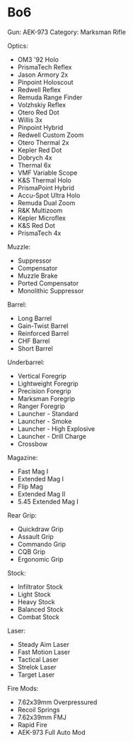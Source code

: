 # Bo6

Gun: AEK-973
Category: Marksman Rifle

Optics:

- OM3 '92 Holo
- PrismaTech Reflex
- Jason Armory 2x
- Pinpoint Holoscout
- Redwell Reflex
- Remuda Range Finder
- Volzhskiy Reflex
- Otero Red Dot
- Willis 3x
- Pinpoint Hybrid
- Redwell Custom Zoom
- Otero Thermal 2x
- Kepler Red Dot
- Dobrych 4x
- Thermal 6x
- VMF Variable Scope
- K&S Thermal Holo
- PrismaPoint Hybrid
- Accu-Spot Ultra Holo
- Remuda Dual Zoom
- R&K Multizoom
- Kepler Microflex
- K&S Red Dot
- PrismaTech 4x

Muzzle:

- Suppressor
- Compensator
- Muzzle Brake
- Ported Compensator
- Monolithic Suppressor

Barrel:

- Long Barrel
- Gain-Twist Barrel
- Reinforced Barrel
- CHF Barrel
- Short Barrel

Underbarrel:

- Vertical Foregrip
- Lightweight Foregrip
- Precision Foregrip
- Marksman Foregrip
- Ranger Foregrip
- Launcher - Standard
- Launcher - Smoke
- Launcher - High Explosive
- Launcher - Drill Charge
- Crossbow

Magazine:

- Fast Mag I
- Extended Mag I
- Flip Mag
- Extended Mag II
- 5.45 Extended Mag I

Rear Grip:

- Quickdraw Grip
- Assault Grip
- Commando Grip
- CQB Grip
- Ergonomic Grip

Stock:

- Infiltrator Stock
- Light Stock
- Heavy Stock
- Balanced Stock
- Combat Stock

Laser:

- Steady Aim Laser
- Fast Motion Laser
- Tactical Laser
- Strelok Laser
- Target Laser

Fire Mods:

- 7.62x39mm Overpressured
- Recoil Springs
- 7.62x39mm FMJ
- Rapid Fire
- AEK-973 Full Auto Mod
